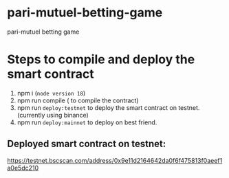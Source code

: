 # pari-mutuel-betting-game
pari-mutuel betting game 

# Steps to compile and deploy the smart contract 
1. npm i (`node version 18`) 
2. npm run compile ( to compile the contract)
3. npm run `deploy:testnet` to deploy the smart contract on testnet. (currently using binance)
4. npm run `deploy:mainnet` to deploy on best friend. 

## Deployed smart contract on testnet: 
https://testnet.bscscan.com/address/0x9e11d2164642da0f6f475813f0aeef1a0e5dc210 

